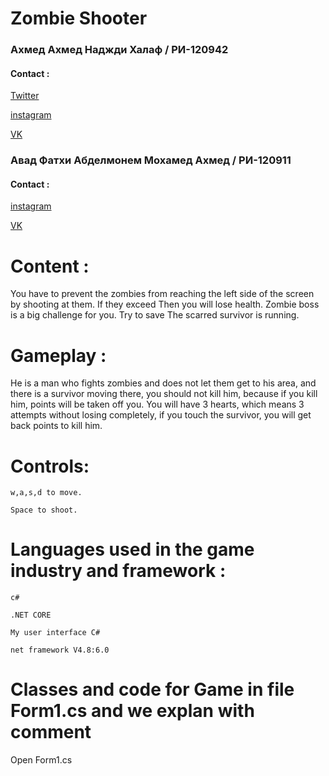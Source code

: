 # Zombie Shooter



### Ахмед Ахмед Наджди Халаф / РИ-120942
#### Contact : 
[Twitter](https://twitter.com/Halmoos2)

[instagram](https://www.instagram.com/_3c_l/)

[VK](https://vk.com/luvx9)


### Авад Фатхи Абделмонем Мохамед Ахмед / РИ-120911
#### Contact : 
[instagram](https://www.instagram.com/fathy_fbf/)

[VK](https://vk.com/fatheyemt)           
 
 
# Content : 

You have to prevent the zombies from reaching the left side of the screen by shooting at them. If they exceed 
                               Then you will lose health. Zombie boss is a big challenge for you. Try to save
                               The scarred survivor is running.
    
# Gameplay :

He is a man who fights zombies and does not let them get to his area, and there is a survivor moving there, you should not kill him, because if you kill him, points will be taken off you. You will have 3 hearts, which means 3 attempts without losing completely, if you touch the survivor, you will get back points to kill him.



# Controls:

```
w,a,s,d to move.

Space to shoot.
```
# Languages used in the game industry and framework :
```
c#

.NET CORE

My user interface C#

net framework V4.8:6.0
```
# Classes and code for Game in file Form1.cs and we explan with comment

Open Form1.cs
